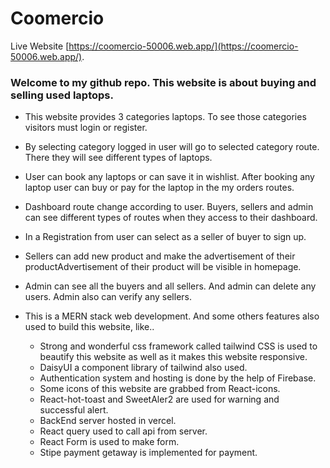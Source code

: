# Coomercio

Live Website [https://coomercio-50006.web.app/](https://coomercio-50006.web.app/).


### Welcome to my github repo. This website is about buying and selling used laptops.

* This website provides 3 categories laptops. To see those categories visitors must login or register.

* By selecting category logged in user will go to selected category route. There they will see different types of laptops.

* User can book any laptops or can save it in wishlist. After booking any laptop user can buy or pay for the laptop in the my orders routes.

* Dashboard route change according to user. Buyers, sellers and admin can see different types of routes when they access to their dashboard.

* In a Registration from user can select as a seller of buyer to sign up.

* Sellers can add new product and make the advertisement of their productAdvertisement of their product will be visible in homepage.

* Admin can see all the buyers and all sellers. And admin can delete any users. Admin also can verify any sellers.

* This is a MERN stack web development. And some others features also used to build this website, like..
     * Strong and wonderful css framework called tailwind CSS is used to beautify this website as well as it makes this website responsive.
     * DaisyUI a component library of tailwind also used.
     * Authentication system and hosting is done by the help of Firebase.
     * Some icons of this website are grabbed from React-icons.
     * React-hot-toast and SweetAler2 are used for warning and successful alert.
     * BackEnd server hosted in vercel.
     * React query used to call api from server.
     * React Form is used to make form.
     * Stipe payment getaway is implemented for payment.